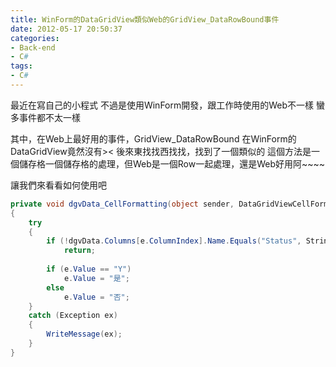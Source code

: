 ```yaml
---
title: WinForm的DataGridView類似Web的GridView_DataRowBound事件
date: 2012-05-17 20:50:37
categories:
- Back-end
- C#
tags:
- C#
---
```

最近在寫自己的小程式
不過是使用WinForm開發，跟工作時使用的Web不一樣
蠻多事件都不太一樣

<!--more-->

其中，在Web上最好用的事件，GridView_DataRowBound
在WinForm的DataGridView竟然沒有><
後來東找找西找找，找到了一個類似的
這個方法是一個儲存格一個儲存格的處理，但Web是一個Row一起處理，還是Web好用阿~~~~

讓我們來看看如何使用吧
``` csharp
private void dgvData_CellFormatting(object sender, DataGridViewCellFormattingEventArgs e)
{
    try
    {
        if (!dgvData.Columns[e.ColumnIndex].Name.Equals("Status", StringComparison.OrdinalIgnoreCase))
            return;
 
        if (e.Value == "Y")
            e.Value = "是";
        else
            e.Value = "否";
    }
    catch (Exception ex)
    {
        WriteMessage(ex);
    }
}
```